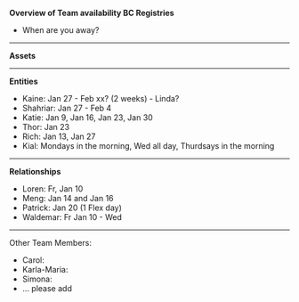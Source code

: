 **Overview of Team availability BC Registries**
- When are you away?  
----

**Assets**



----
**Entities** 
* Kaine: Jan 27 - Feb xx? (2 weeks) - Linda?
* Shahriar: Jan 27 - Feb 4 
* Katie: Jan 9, Jan 16, Jan 23, Jan 30
* Thor: Jan 23
* Rich: Jan 13, Jan 27
* Kial: Mondays in the morning, Wed all day, Thurdsays in the morning


----
**Relationships** 
* Loren: Fr, Jan 10 
* Meng: Jan 14 and Jan 16 
* Patrick: Jan 20 (1 Flex day) 
* Waldemar: Fr Jan 10 - Wed


----
Other Team Members:
* Carol: 
* Karla-Maria:
* Simona:
* ... please add
